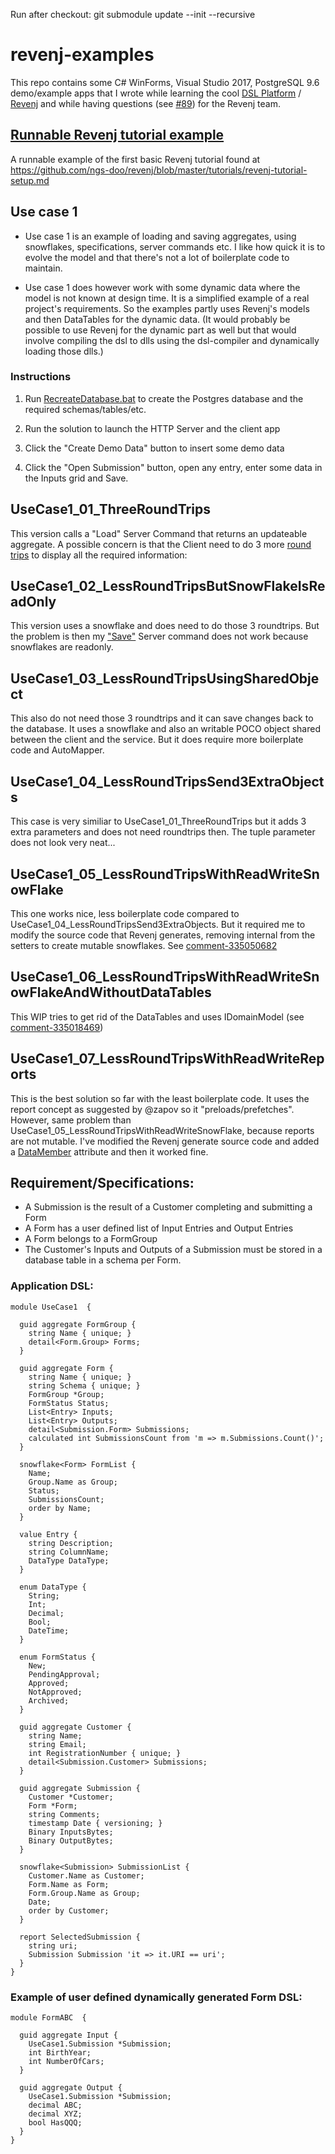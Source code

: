 
Run after checkout:
git submodule update --init --recursive

# revenj-examples

This repo contains some C# WinForms, Visual Studio 2017, PostgreSQL 9.6 demo/example apps that I wrote while learning the cool [DSL Platform](https://dsl-platform.com/) / [Revenj](https://github.com/ngs-doo/revenj) and while having questions (see [#89](https://github.com/ngs-doo/revenj/issues/89)) for the Revenj team.

## [Runnable Revenj tutorial example](https://github.com/Kobus-Smit/revenj-examples/tree/master/RevenjTutorial1)
A runnable example of the first basic Revenj tutorial found at https://github.com/ngs-doo/revenj/blob/master/tutorials/revenj-tutorial-setup.md

## Use case 1

- Use case 1 is an example of loading and saving aggregates, using snowflakes, specifications, server commands etc.
I like how quick it is to evolve the model and that there's not a lot of boilerplate code to maintain.

- Use case 1 does however work with some dynamic data where the model is not known at design time. It is a simplified example of a real project's requirements. So the examples partly uses Revenj's models and then DataTables for the dynamic data. (It would probably be possible to use Revenj for the dynamic part as well but that would involve compiling the dsl to dlls using the dsl-compiler and dynamically loading those dlls.)

### Instructions
1. Run [RecreateDatabase.bat](https://github.com/Kobus-Smit/revenj-examples/blob/master/UseCase1_01_ThreeRoundTrips/Back-end/Database/_RecreateDatabase.bat) to create the Postgres database and the required schemas/tables/etc.

2. Run the solution to launch the HTTP Server and the client app

3. Click the "Create Demo Data" button to insert some demo data

4. Click the "Open Submission" button, open any entry, enter some data in the Inputs grid and Save.

## UseCase1_01_ThreeRoundTrips

This version calls a "Load" Server Command that returns an updateable aggregate.
A possible concern is that the Client need to do 3 more [round trips](https://github.com/Kobus-Smit/revenj-examples/blob/faee70e6c90fade6b377bd2e4e94073f182c8f16/UseCase1_01_ThreeRoundTrips/Front-end/Src/Forms/EditSubmissionForm.cs#L25
) to display all the required information:


## UseCase1_02_LessRoundTripsButSnowFlakeIsReadOnly

This version uses a snowflake and does need to do those 3 roundtrips.
But the problem is then my ["Save"](https://github.com/Kobus-Smit/revenj-examples/blob/faee70e6c90fade6b377bd2e4e94073f182c8f16/UseCase1_02_LessRoundTripsButSnowFlakeIsReadOnly/Back-end/Src/ServerCommand/SaveSubmission.cs#L23) Server command does not work because snowflakes are readonly.


## UseCase1_03_LessRoundTripsUsingSharedObject

This also do not need those 3 roundtrips and it can save changes back to the database. It uses a snowflake and also an writable POCO object shared between the client and the service. But it does require more boilerplate code and AutoMapper.


## UseCase1_04_LessRoundTripsSend3ExtraObjects

This case is very similiar to UseCase1_01_ThreeRoundTrips but it adds 3 extra parameters and does not need roundtrips then. The tuple parameter does not look very neat...


## UseCase1_05_LessRoundTripsWithReadWriteSnowFlake

This one works nice, less boilerplate code compared to UseCase1_04_LessRoundTripsSend3ExtraObjects. But it required me to modify the source code that Revenj generates, removing internal from the setters to create mutable snowflakes. See [comment-335050682](https://github.com/ngs-doo/revenj/issues/89#issuecomment-335050682)


## UseCase1_06_LessRoundTripsWithReadWriteSnowFlakeAndWithoutDataTables

This WIP tries to get rid of the DataTables and uses IDomainModel (see [comment-335018469](https://github.com/ngs-doo/revenj/issues/89#issuecomment-335018469))

## UseCase1_07_LessRoundTripsWithReadWriteReports

This is the best solution so far with the least boilerplate code. It uses the report concept as suggested by @zapov so it "preloads/prefetches". However, same problem than UseCase1_05_LessRoundTripsWithReadWriteSnowFlake, because reports are not mutable. I've modified the Revenj generate source code and added a [DataMember](https://github.com/Kobus-Smit/revenj-examples/blob/13560da7f15eedc60a6eb39302f2c3d95ae619ab/UseCase1_07_LessRoundTripsWithReadWriteReports/TempTest/DOTNET_CLIENT/global__UseCase1.Submission.cs#L180
) attribute and then it worked fine.

## Requirement/Specifications:

- A Submission is the result of a Customer completing and submitting a Form
- A Form has a user defined list of Input Entries and Output Entries
- A Form belongs to a FormGroup
- The Customer's Inputs and Outputs of a Submission must be stored in a database table in a schema per Form.


### Application DSL:

```
module UseCase1  {

  guid aggregate FormGroup {
    string Name { unique; }
    detail<Form.Group> Forms;
  }

  guid aggregate Form {
    string Name { unique; }
    string Schema { unique; }
    FormGroup *Group;
    FormStatus Status;
    List<Entry> Inputs;
    List<Entry> Outputs;
    detail<Submission.Form> Submissions;
    calculated int SubmissionsCount from 'm => m.Submissions.Count()';
  }

  snowflake<Form> FormList {
    Name;
    Group.Name as Group;
    Status;
    SubmissionsCount;
    order by Name;
  }

  value Entry {
    string Description;
    string ColumnName;
    DataType DataType;
  }

  enum DataType {
    String;
    Int;
    Decimal;
    Bool;
    DateTime;
  }

  enum FormStatus {
    New;
    PendingApproval;
    Approved;
    NotApproved;
    Archived;
  }

  guid aggregate Customer {
    string Name;
	string Email;
    int RegistrationNumber { unique; }
    detail<Submission.Customer> Submissions;
  }

  guid aggregate Submission {
    Customer *Customer;
    Form *Form;
    string Comments;
    timestamp Date { versioning; }
    Binary InputsBytes;
    Binary OutputBytes;
  }

  snowflake<Submission> SubmissionList {
    Customer.Name as Customer;
    Form.Name as Form;
    Form.Group.Name as Group;
    Date;
    order by Customer;
  }

  report SelectedSubmission {
    string uri;
	Submission Submission 'it => it.URI == uri';
  }
}

```

### Example of user defined dynamically generated Form DSL:
```
module FormABC  {

  guid aggregate Input {
    UseCase1.Submission *Submission;
    int BirthYear;
    int NumberOfCars;
  }

  guid aggregate Output {
    UseCase1.Submission *Submission;
    decimal ABC;
    decimal XYZ;
    bool HasQQQ;
  }
}
```
